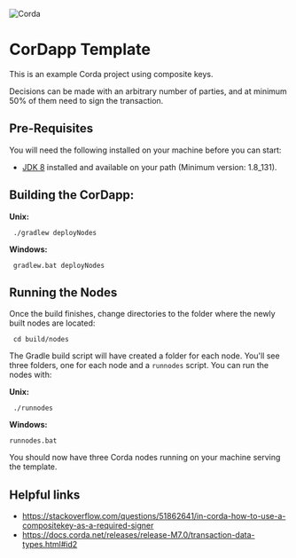 ![Corda](https://www.corda.net/wp-content/uploads/2016/11/fg005_corda_b.png)

# CorDapp Template

This is an example Corda project using composite keys.

Decisions can be made with an arbitrary number of parties, and at minimum 50% of them need to sign the transaction.

## Pre-Requisites

You will need the following installed on your machine before you can start:

* [JDK 8](http://www.oracle.com/technetwork/java/javase/downloads/jdk8-downloads-2133151.html) 
  installed and available on your path (Minimum version: 1.8_131).


## Building the CorDapp:

**Unix:** 

     ./gradlew deployNodes

**Windows:**

     gradlew.bat deployNodes


## Running the Nodes

Once the build finishes, change directories to the folder where the newly
built nodes are located:

     cd build/nodes

The Gradle build script will have created a folder for each node. You'll
see three folders, one for each node and a `runnodes` script. You can
run the nodes with:

**Unix:**

     ./runnodes

**Windows:**

    runnodes.bat

You should now have three Corda nodes running on your machine serving 
the template.


## Helpful links

- https://stackoverflow.com/questions/51862641/in-corda-how-to-use-a-compositekey-as-a-required-signer
- https://docs.corda.net/releases/release-M7.0/transaction-data-types.html#id2
